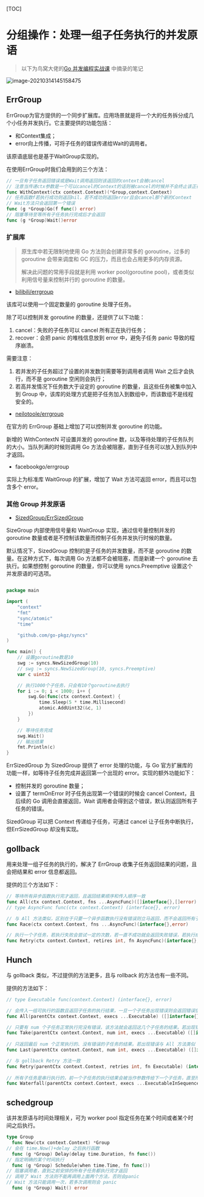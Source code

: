 [TOC]

# 分组操作：处理一组子任务执行的并发原语


> 以下为鸟窝大佬的[Go 并发编程实战课](https://time.geekbang.org/column/intro/100061801) 中摘录的笔记


![image-20210314145158475](http://img.zhengyua.cn/20210314145203.png)



## ErrGroup

ErrGroup为官方提供的一个同步扩展库。应用场景就是将一个大的任务拆分成几个小任务并发执行。它主要提供的功能包括：

- 和Context集成；
- error向上传播，可将子任务的错误传递给Wait的调用者。

该原语底层也是基于WaitGroup实现的。

在使用ErrGroup时我们会用到的三个方法：

```go
// 一旦有子任务返回错误或是Wait调用返回则该返回的context会被cancel
// 注意当传递ctx参数是一个可以cancel的Context的话则被cancel的时候并不会终止该正在执行的子任务
func WithContext(ctx context.Context)(*Group,context.Context)
// 任务函数f若执行成功则返回nil，若不成功则返回error且会cancel那个新的Context
// Wait方法只会返回第一个错误
func (g *Group)Go(f func() error)
// 阻塞等待至等所有子任务执行完成后才会返回
func (g *Group)Wait()error
```

### 扩展库

> 原生库中若无限制地使用 Go 方法则会创建非常多的 goroutine，过多的 goroutine 会带来调度和 GC 的压力，而且也会占用更多的内存资源。
>
> 解决此问题的常用手段就是利用 worker pool(goroutine pool)，或者类似利用信号量来控制并行的 goroutine 的数量。

- [bilibili/errgroup](https://pkg.go.dev/github.com/bilibili/kratos/pkg/sync/errgroup?utm_source=godoc)

该库可以使用一个固定数量的 goroutine 处理子任务。

除了可以控制并发 goroutine 的数量，还提供了以下功能：

1. cancel：失败的子任务可以 cancel 所有正在执行任务；
2. recover：会把 panic 的堆栈信息放到 error 中，避免子任务 panic 导致的程序崩溃。

需要注意：

1. 若并发的子任务超过了设置的并发数则需要等到调用者调用 Wait 之后才会执行，而不是 goroutine 空闲则会执行；
2. 若高并发情况下任务数大于设定的 goroutine 的数量，且这些任务被集中加入到 Group 中，该库的处理方式是把子任务加入到数组中，而该数组不是线程安全的。

- [neilotoole/errgroup](https://github.com/neilotoole/errgroup)

在官方的 ErrGroup 基础上增加了可以控制并发 goroutine 的功能。

新增的 WithContextN 可设置并发的 goroutine 数，以及等待处理的子任务队列的大小。当队列满的时候则调用 Go 方法会被阻塞，直到子任务可以放入到队列中才返回。

- facebookgo/errgroup

实际上为标准库 WaitGroup 的扩展，增加了 Wait 方法可返回 error，而且可以包含多个 error。

### 其他 Group 并发原语

- [SizedGroup/ErrSizedGroup](https://github.com/go-pkgz/syncs)

SizeGroup 内部使用信号量和 WaitGroup 实现，通过信号量控制并发的 goroutine 数量或者是不控制该数量而控制子任务并发执行时候的数量。

默认情况下，SizedGroup 控制的是子任务的并发数量，而不是 goroutine 的数量。在这种方式下，每次调用 Go 方法都不会被阻塞，而是新建一个 goroutine 去执行。如果想控制 goroutine 的数量，你可以使用 syncs.Preemptive 设置这个并发原语的可选项。

```go

package main

import (
    "context"
    "fmt"
    "sync/atomic"
    "time"

    "github.com/go-pkgz/syncs"
)

func main() {
    // 设置goroutine数是10
    swg := syncs.NewSizedGroup(10)
    // swg := syncs.NewSizedGroup(10, syncs.Preemptive)
    var c uint32

    // 执行1000个子任务，只会有10个goroutine去执行
    for i := 0; i < 1000; i++ {
        swg.Go(func(ctx context.Context) {
            time.Sleep(5 * time.Millisecond)
            atomic.AddUint32(&c, 1)
        })
    }

    // 等待任务完成
    swg.Wait()
    // 输出结果
    fmt.Println(c)
}
```

ErrSizedGroup 为 SizedGroup 提供了 error 处理的功能，与 Go 官方扩展库的功能一样，如等待子任务完成并返回第一个出现的 error。实现的额外功能如下：

- 控制并发的 goroutine 数量；
- 设置了 termOnError 时子任务出现第一个错误的时候会 cancel Context，且后续的 Go 调用会直接返回，Wait 调用者会得到这个错误，默认则返回所有子任务的错误。

SizedGroup 可以把 Context 传递给子任务，可通过 cancel 让子任务中断执行，但ErrSizedGroup 却没有实现。

## gollback

用来处理一组子任务的执行的，解决了 ErrGroup 收集子任务返回结果的问题，且会把结果和 error 信息都返回。

提供的三个方法如下：

```go
// 等待所有异步函数执行完才返回，且返回结果顺序和传入顺序一致
func All(ctx context.Context, fns ...AsyncFunc)([]interface{},[]error)
// type AsyncFunc func(ctx context.Context) (interface{}, error)

// 与 All 方法类似，区别在于只要一个异步函数执行没有错误则立马返回，而不会返回所有子任务的信息
func Race(ctx context.Context, fns ...AsyncFunc)(interface{},error)

// 执行一个子任务，若执行失败会尝试一定的次数，若一直不成功就会返回失败错误，若执行成功会立即返回，若 retires 为 0 则会永远尝试直至成功
func Retry(ctx context.Context, retires int, fn AsyncFunc)(interface{},error)

```

## Hunch

与 gollback 类似，不过提供的方法更多，且与 rollback 的方法也有一些不同。

提供的方法如下：

```go
// type Executable func(context.Context) (interface{}, error)

// 会传入一组可执行的函数且返回子任务的执行结果，一旦一个子任务出现错误则会返回错误信息，执行结果为 nil
func All(parentCtx context.Context, execs ...Executable) ([]interface{}, error)

// 只要有 num 个子任务正常执行完没有错误，该方法就会返回这几个子任务的结果。若出现错误与 All 方法类似
func Take(parentCtx context.Context, num int, execs ...Executable）([]interface{}, error)
          
// 只返回最后 num 个正常执行的、没有错误的子任务的结果。若出现错误与 All 方法类似
func Last(parentCtx context.Context, num int, execs ...Executable) ([]interface{}, error)

// 与 gollback Retry 方法一致
func Retry(parentCtx context.Context, retries int, fn Executable) (interface{}, error)
          
// 所有子任务是串行执行的，前一个子任务的执行结果会被当作参数传给下一个子任务，直至所有的任务都完成，返回最后的执行结果
func Waterfall(parentCtx context.Context, execs ...ExecutableInSequence) (interface{}, error)
```

## schedgroup

该并发原语与时间处理相关，可为 worker pool 指定任务在某个时间或者某个时间之后执行。

```go
type Group
  func New(ctx context.Context) *Group
// 会在 time.Now()+delay 之后执行函数
  func (g *Group) Delay(delay time.Duration, fn func())
// 指定明确的某个时间执行
  func (g *Group) Schedule(when time.Time, fn func())
// 阻塞调用者，直到之前安排的所有子任务都执行完才返回
// 调用了 Wait 方法则不能再调用上面两个方法，否则会panic
// Wait 方法只能调用一次，若多次调用则会 panic
  func (g *Group) Wait() error
```


